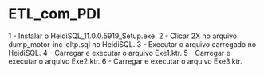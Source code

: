 # ETL_com_PDI

1 - Instalar o HeidiSQL_11.0.0.5919_Setup.exe. 
2 - Clicar 2X no arquivo dump_motor-inc-oltp.sql no HeidiSQL. 
3 - Executar o arquivo carregado no HeidiSQL.
4 - Carregar e executar o arquivo Exe1.ktr.
5 - Carregar e executar o arquivo Exe2.ktr.
6 - Carregar e executar o arquivo Exe3.ktr.
